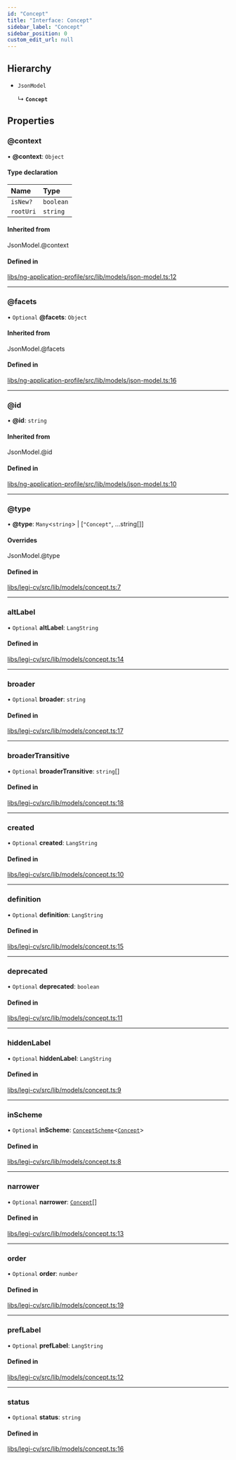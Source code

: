 ```yaml
---
id: "Concept"
title: "Interface: Concept"
sidebar_label: "Concept"
sidebar_position: 0
custom_edit_url: null
---
```


## Hierarchy

- `JsonModel`

  ↳ **`Concept`**

## Properties

### @context

• **@context**: `Object`

#### Type declaration

| Name | Type |
| :------ | :------ |
| `isNew?` | `boolean` |
| `rootUri` | `string` |

#### Inherited from

JsonModel.@context

#### Defined in

[libs/ng-application-profile/src/lib/models/json-model.ts:12](https://github.com/cognizone/ng-cognizone/blob/861cbad/libs/ng-application-profile/src/lib/models/json-model.ts#L12)

___

### @facets

• `Optional` **@facets**: `Object`

#### Inherited from

JsonModel.@facets

#### Defined in

[libs/ng-application-profile/src/lib/models/json-model.ts:16](https://github.com/cognizone/ng-cognizone/blob/861cbad/libs/ng-application-profile/src/lib/models/json-model.ts#L16)

___

### @id

• **@id**: `string`

#### Inherited from

JsonModel.@id

#### Defined in

[libs/ng-application-profile/src/lib/models/json-model.ts:10](https://github.com/cognizone/ng-cognizone/blob/861cbad/libs/ng-application-profile/src/lib/models/json-model.ts#L10)

___

### @type

• **@type**: `Many`<`string`\> \| [``"Concept"``, ...string[]]

#### Overrides

JsonModel.@type

#### Defined in

[libs/legi-cv/src/lib/models/concept.ts:7](https://github.com/cognizone/ng-cognizone/blob/861cbad/libs/legi-cv/src/lib/models/concept.ts#L7)

___

### altLabel

• `Optional` **altLabel**: `LangString`

#### Defined in

[libs/legi-cv/src/lib/models/concept.ts:14](https://github.com/cognizone/ng-cognizone/blob/861cbad/libs/legi-cv/src/lib/models/concept.ts#L14)

___

### broader

• `Optional` **broader**: `string`

#### Defined in

[libs/legi-cv/src/lib/models/concept.ts:17](https://github.com/cognizone/ng-cognizone/blob/861cbad/libs/legi-cv/src/lib/models/concept.ts#L17)

___

### broaderTransitive

• `Optional` **broaderTransitive**: `string`[]

#### Defined in

[libs/legi-cv/src/lib/models/concept.ts:18](https://github.com/cognizone/ng-cognizone/blob/861cbad/libs/legi-cv/src/lib/models/concept.ts#L18)

___

### created

• `Optional` **created**: `LangString`

#### Defined in

[libs/legi-cv/src/lib/models/concept.ts:10](https://github.com/cognizone/ng-cognizone/blob/861cbad/libs/legi-cv/src/lib/models/concept.ts#L10)

___

### definition

• `Optional` **definition**: `LangString`

#### Defined in

[libs/legi-cv/src/lib/models/concept.ts:15](https://github.com/cognizone/ng-cognizone/blob/861cbad/libs/legi-cv/src/lib/models/concept.ts#L15)

___

### deprecated

• `Optional` **deprecated**: `boolean`

#### Defined in

[libs/legi-cv/src/lib/models/concept.ts:11](https://github.com/cognizone/ng-cognizone/blob/861cbad/libs/legi-cv/src/lib/models/concept.ts#L11)

___

### hiddenLabel

• `Optional` **hiddenLabel**: `LangString`

#### Defined in

[libs/legi-cv/src/lib/models/concept.ts:9](https://github.com/cognizone/ng-cognizone/blob/861cbad/libs/legi-cv/src/lib/models/concept.ts#L9)

___

### inScheme

• `Optional` **inScheme**: [`ConceptScheme`](ConceptScheme)<[`Concept`](Concept)\>

#### Defined in

[libs/legi-cv/src/lib/models/concept.ts:8](https://github.com/cognizone/ng-cognizone/blob/861cbad/libs/legi-cv/src/lib/models/concept.ts#L8)

___

### narrower

• `Optional` **narrower**: [`Concept`](Concept)[]

#### Defined in

[libs/legi-cv/src/lib/models/concept.ts:13](https://github.com/cognizone/ng-cognizone/blob/861cbad/libs/legi-cv/src/lib/models/concept.ts#L13)

___

### order

• `Optional` **order**: `number`

#### Defined in

[libs/legi-cv/src/lib/models/concept.ts:19](https://github.com/cognizone/ng-cognizone/blob/861cbad/libs/legi-cv/src/lib/models/concept.ts#L19)

___

### prefLabel

• `Optional` **prefLabel**: `LangString`

#### Defined in

[libs/legi-cv/src/lib/models/concept.ts:12](https://github.com/cognizone/ng-cognizone/blob/861cbad/libs/legi-cv/src/lib/models/concept.ts#L12)

___

### status

• `Optional` **status**: `string`

#### Defined in

[libs/legi-cv/src/lib/models/concept.ts:16](https://github.com/cognizone/ng-cognizone/blob/861cbad/libs/legi-cv/src/lib/models/concept.ts#L16)
